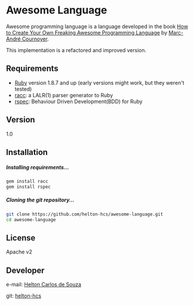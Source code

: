 Awesome Language
=========

Awesome programming language is a language developed in the book [How to Create Your Own Freaking Awesome Programming Language] by [Marc-André Cournoyer].

This implementation is a refactored and improved version.

Requirements
----
  - [Ruby] version 1.8.7 and up (early versions might work, but they weren't tested)
  - [racc]: a LALR(1) parser generator to Ruby
  - [rspec]: Behaviour Driven Development(BDD) for Ruby

Version
----

1.0


Installation
--------------

##### Installing requirements...
```sh
gem install racc
gem install rspec
```

##### Cloning the git repository...
```sh
git clone https://github.com/helton-hcs/awesome-language.git
cd awesome-language
```

License
----

Apache v2


Developer
----
e-mail: [Helton Carlos de Souza]

git: [helton-hcs]


[How to Create Your Own Freaking Awesome Programming Language]:http://createyourproglang.com/
[Marc-André Cournoyer]:https://github.com/macournoyer
[Ruby]:https://www.ruby-lang.org
[racc]:https://github.com/tenderlove/racc
[rSpec]:https://github.com/rspec/rspec
[Helton Carlos de Souza]:mailto:helton.development@gmail.com
[helton-hcs]:https://github.com/helton-hcs
